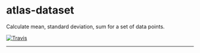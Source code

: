 # atlas-dataset

Calculate mean, standard deviation, sum for a set of data points.

[![Travis](https://img.shields.io/travis/[username]/[repo].svg)](https://travis-ci.org/[username]/[repo])

---
